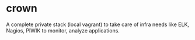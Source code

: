 # crown
A complete private stack (local vagrant) to take care of infra needs like ELK, Nagios, PIWIK to monitor, analyze applications.
